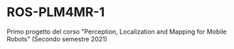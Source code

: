 # ROS-PLM4MR-1
Primo progetto del corso "Perception, Localization and Mapping for Mobile Robots" (Secondo semestre 2021)
